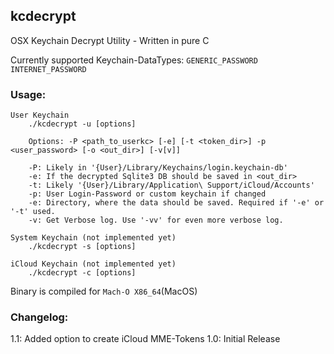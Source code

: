 ## kcdecrypt
OSX Keychain Decrypt Utility - Written in pure C

Currently supported Keychain-DataTypes:
`GENERIC_PASSWORD`
`INTERNET_PASSWORD`

### Usage:
```
User Keychain
	./kcdecrypt -u [options]

	Options: -P <path_to_userkc> [-e] [-t <token_dir>] -p <user_password> [-o <out_dir>] [-v[v]]

	-P: Likely in '{User}/Library/Keychains/login.keychain-db'
	-e: If the decrypted Sqlite3 DB should be saved in <out_dir>
	-t: Likely '{User}/Library/Application\ Support/iCloud/Accounts'
	-p: User Login-Password or custom keychain if changed
	-e: Directory, where the data should be saved. Required if '-e' or '-t' used.
	-v: Get Verbose log. Use '-vv' for even more verbose log.

System Keychain (not implemented yet)
	./kcdecrypt -s [options]

iCloud Keychain (not implemented yet)
	./kcdecrypt -c [options]
```

Binary is compiled for `Mach-O X86_64`(MacOS)

### Changelog:
1.1: Added option to create iCloud MME-Tokens
1.0: Initial Release
